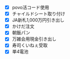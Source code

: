 - [x] povo活コード使用
- [x] チャイルドシート取り付け
- [x] JA新札1,000万円引き出し
- [x] かけだ注文
- [x] 朝飯パン
- [x] 万雑会用現金引き出し
- [x] 寿司くいねぇ受取
- [x] 単4電池
